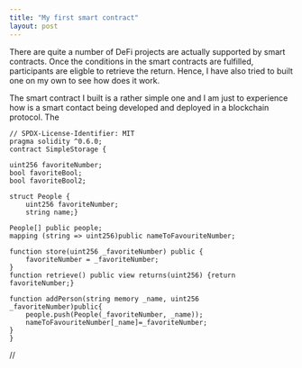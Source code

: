 ```yaml
---
title: "My first smart contract"
layout: post
---
```


There are quite a number of DeFi projects are actually supported by smart contracts. Once the conditions in the smart contracts are fulfilled, participants are eligble to retrieve the return. Hence, I have also tried to built one on my own to see how does it work.

The smart contract I built is a rather simple one and I am just to experience how is a smart contact being developed and deployed in a blockchain protocol. The 

```solidity
// SPDX-License-Identifier: MIT
pragma solidity ^0.6.0;
contract SimpleStorage {

uint256 favoriteNumber;
bool favoriteBool;
bool favoriteBool2;

struct People {    
    uint256 favoriteNumber;
    string name;}

People[] public people;
mapping (string => uint256)public nameToFavouriteNumber;

function store(uint256 _favoriteNumber) public {
    favoriteNumber = _favoriteNumber;
}
function retrieve() public view returns(uint256) {return favoriteNumber;}

function addPerson(string memory _name, uint256 _favoriteNumber)public{
    people.push(People(_favoriteNumber, _name));
    nameToFavouriteNumber[_name]=_favoriteNumber;
}
}
```
//
